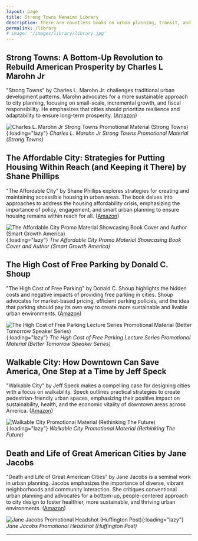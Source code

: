 ```yaml
---
layout: page
title: Strong Towns Nanaimo Library
description: There are countless books on urban planning, transit, and urbanism, in general. Here are a few books we consider to be mandatory for anyone looking to learn more about urbanism. 
permalink: /library
# image: '/images/library/library.jpg'
---
```


## Strong Towns: A Bottom-Up Revolution to Rebuild American Prosperity by Charles L Marohn Jr 

"Strong Towns" by Charles L. Marohn Jr. challenges traditional urban development patterns. Marohn advocates for a more sustainable approach to city planning, focusing on small-scale, incremental growth, and fiscal responsibility. He emphasizes that cities should prioritize resilience and adaptability to ensure long-term prosperity. ([Amazon](https://a.co/d/9QLsuMD))

![Charles L. Marohn Jr Strong Towns Promotional Material (Strong Towns)]({{site.baseurl}}/images/library/strong-towns-charles.jpg){:loading="lazy"}
*Charles L. Marohn Jr Strong Towns Promotional Material (Strong Towns)*

## The Affordable City: Strategies for Putting Housing Within Reach (and Keeping it There) by Shane Phillips 

"The Affordable City" by Shane Phillips explores strategies for creating and maintaining accessible housing in urban areas. The book delves into approaches to address the housing affordability crisis, emphasizing the importance of policy, engagement, and smart urban planning to ensure housing remains within reach for all. ([Amazon](https://a.co/d/d0S9E4z))

![The Affordable City Promo Material Showcasing Book Cover and Author (Smart Growth America)]({{site.baseurl}}/images/library/affordable-city-shane-phillips.jpg){:loading="lazy"}
*The Affordable City Promo Material Showcasing Book Cover and Author (Smart Growth America)*

## The High Cost of Free Parking by Donald C. Shoup

"The High Cost of Free Parking" by Donald C. Shoup highlights the hidden costs and negative impacts of providing free parking in cities. Shoup advocates for market-based pricing, efficient parking policies, and the idea that parking should pay its own way to create more sustainable and livable urban environments. ([Amazon](https://a.co/d/5ZKVUit))

![The High Cost of Free Parking Lecture Series Promotional Material (Better Tomorrow Speaker Series)]({{site.baseurl}}/images/library/free-parking-donald-shoup.jpg){:loading="lazy"}
*The High Cost of Free Parking Lecture Series Promotional Material (Better Tomorrow Speaker Series)*

## Walkable City: How Downtown Can Save America, One Step at a Time by Jeff Speck

"Walkable City" by Jeff Speck makes a compelling case for designing cities with a focus on walkability. Speck outlines practical strategies to create pedestrian-friendly urban spaces, emphasizing their positive impact on sustainability, health, and the economic vitality of downtown areas across America. ([Amazon](https://a.co/d/54Ey8zf))

![Walkable City Promotional Material (Rethinking The Future)]({{site.baseurl}}/images/library/walkable-city-jeff-spek.jpg){:loading="lazy"}
*Walkable City Promotional Material (Rethinking The Future)*

## Death and Life of Great American Cities by Jane Jacobs 

"Death and Life of Great American Cities" by Jane Jacobs is a seminal work in urban planning. Jacobs emphasizes the importance of diverse, vibrant neighborhoods and community interaction. She critiques conventional urban planning and advocates for a bottom-up, people-centered approach to city design to foster healthier, more sustainable, and thriving urban environments. ([Amazon](https://a.co/d/7R6ibsv))

![Jane Jacobs Promotional Headshot (Huffington Post)]({{site.baseurl}}/images/library/death-and-life-jane-jacobs.jpg){:loading="lazy"}
*Jane Jacobs Promotional Headshot (Huffington Post)*

***